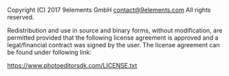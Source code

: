 Copyright (C) 2017 9elements GmbH <contact@9elements.com>
All rights reserved.

Redistribution and use in source and binary forms, without
modification, are permitted provided that the following license agreement
is approved and a legal/financial contract was signed by the user.
The license agreement can be found under following link:

https://www.photoeditorsdk.com/LICENSE.txt
